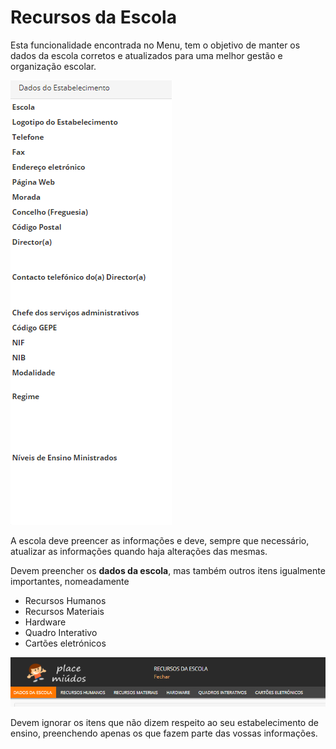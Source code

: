 ﻿# Recursos da Escola

Esta funcionalidade encontrada no Menu, tem o objetivo de manter os dados da escola corretos e atualizados para uma melhor gestão e organização escolar.

![Recursosmiudos](../../images/PlaceMiudos/Alunos/recursosmiudos.PNG)

A escola deve preencer as informações e deve, sempre que necessário, atualizar as informações quando haja alterações das mesmas.

Devem preencher os **dados da escola**, mas também outros itens igualmente importantes, nomeadamente

- Recursos Humanos
- Recursos Materiais
- Hardware
- Quadro Interativo
- Cartões eletrónicos


 ![Recursoscompletos](../../images/PlaceMiudos/Alunos/recursoscompletos.PNG)

Devem ignorar os itens que não dizem respeito ao seu estabelecimento de ensino, preenchendo apenas os que fazem parte das vossas informações. 